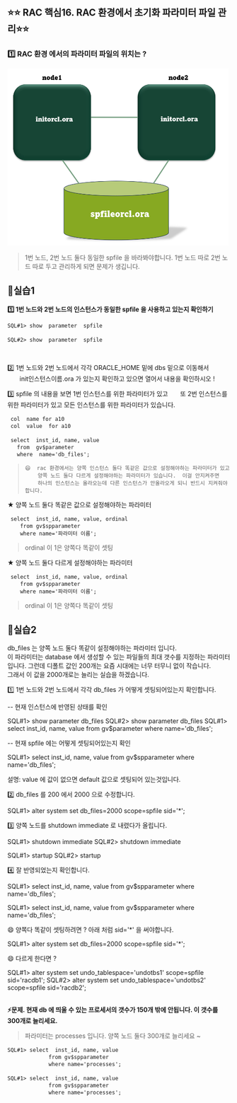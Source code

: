 
## ⭐⭐ RAC 핵심16. RAC 환경에서 초기화 파라미터 파일 관리⭐⭐


### 1️⃣ RAC 환경 에서의 파라미터 파일의 위치는 ?

<img src="https://github.com/oracleyu01/rac_class/blob/main/init.png" width="500" height="400">

> 1번 노드, 2번 노드 둘다  동일한 spfile 을 바라봐야합니다. 
> 1번 노드 따로 2번 노드 따로 두고 관리하게 되면 문제가 생깁니다. 

## **💎실습1**   

**1️⃣ 1번 노드와 2번 노드의 인스턴스가 동일한 spfile 을 사용하고 있는지 확인하기**

    SQL#1> show  parameter  spfile
    
    SQL#2> show  parameter  spfile  

 &nbsp;

2️⃣ 1번 노드와 2번 노드에서 각각 ORACLE_HOME 밑에 dbs 밑으로 이동해서 
    &nbsp;&nbsp;&nbsp;&nbsp;&nbsp;&nbsp;&nbsp;init인스턴스이름.ora 가 있는지 확인하고 있으면 열어서 내용을 확인하시오 !
     &nbsp;
      &nbsp;


3️⃣  spfile 의 내용을 보면 1번 인스턴스를 위한 파라미터가 있고
   &nbsp;&nbsp;&nbsp;&nbsp;&nbsp; 또 2번 인스턴스를 위한 파라미터가 있고 모든 인스턴스를 위한 파라미터가 있습니다.

     col  name for a10
     col  value  for a10
    
     select  inst_id, name, value
       from  gv$parameter
       where  name='db_files';

>     😄  rac 환경에서는 양쪽 인스턴스 둘다 똑같은 값으로 설정해야하는 파라미터가 있고
>         양쪽 노드 둘다 다르게 설정해야하는 파라미터가 있습니다.  이걸 안지켜주면
>         하나의 인스턴스는 올라오는데 다른 인스턴스가 안올라오게 되니 반드시 지켜줘야합니다.

★ 양쪽 노드 둘다 똑같은 값으로 설정해야하는 파라미터 

     select  inst_id, name, value, ordinal    
        from gv$spparameter                                    
        where name='파라미터 이름'; 

  

>   ordinal 이 1은 양쪽다 똑같이 셋팅

★ 양쪽 노드 둘다 다르게 설정해야하는 파라미터 

     select  inst_id, name, value, ordinal    
        from gv$spparameter                                    
        where name='파라미터 이름'; 

  

>   ordinal 이 1은 양쪽다 똑같이 셋팅

## **💎실습2**

 db_files 는 양쪽 노드 둘다 똑같이 설정해야하는 파라미터 입니다.  
 이 파라미터는 database 에서 생성할 수 있는 파일들의 최대 갯수를 지정하는 파라미터  
 입니다. 그런데 디폴트 값인 200개는 요즘 시대에는 너무 터무니 없이 작습니다.  
 그래서 이 값을 2000개로는 늘리는 실습을 하겠습니다.  

1️⃣ 1번 노드와 2번 노드에서 각각 db_files 가 어떻게 셋팅되어있는지 확인합니다.

-- 현재 인스턴스에 반영된 상태를 확인 

SQL#1> show parameter db_files
SQL#2> show parameter db_files 
SQL#1> select  inst_id, name, value 
             from gv$parameter
             where name='db_files';

-- 현재 spfile 에는 어떻게 셋팅되어있는지 확인 

SQL#1> select  inst_id, name, value 
             from gv$spparameter
             where name='db_files';

설명: value 에 값이 없으면 default 값으로 셋팅되어 있는것입니다. 

2️⃣ db_files 를 200 에서 2000 으로 수정합니다. 

SQL#1> alter  system   set   db_files=2000  scope=spfile   sid='*';

3️⃣ 양쪽 노드를 shutdown immediate 로 내렸다가 올립니다. 

SQL#1> shutdown immediate
SQL#2> shutdown immediate

SQL#1> startup
SQL#2> startup

4️⃣ 잘 반영되었는지 확인합니다.

SQL#1> select  inst_id, name, value 
             from gv$spparameter
             where name='db_files';

SQL#1> select  inst_id, name, value 
             from gv$spparameter
             where name='db_files';


 😄 양쪽다 똑같이 셋팅하려면 ?   아래 처럼 sid='*' 을 써야합니다. 

SQL#1> alter  system   set   db_files=2000  scope=spfile   sid='*';

😄 다르게 한다면 ?  
 
SQL#1> alter  system   set  undo_tablespace='undotbs1'  scope=spfile   sid='racdb1';
SQL#2> alter  system   set  undo_tablespace='undotbs2'  scope=spfile   sid='racdb2';  
&nbsp;

**⚡문제.  현재 db 에 띄울 수 있는 프로세서의 갯수가 150개 밖에 안됩니다. 이 갯수를 300개로 늘리세요.**   
 

> 파라미터는 processes 입니다.  양쪽 노드 둘다 300개로 늘리세요 ~

    SQL#1> select  inst_id, name, value 
                 from gv$spparameter
                 where name='processes';
    
    SQL#1> select  inst_id, name, value 
                 from gv$spparameter
                 where name='processes';
